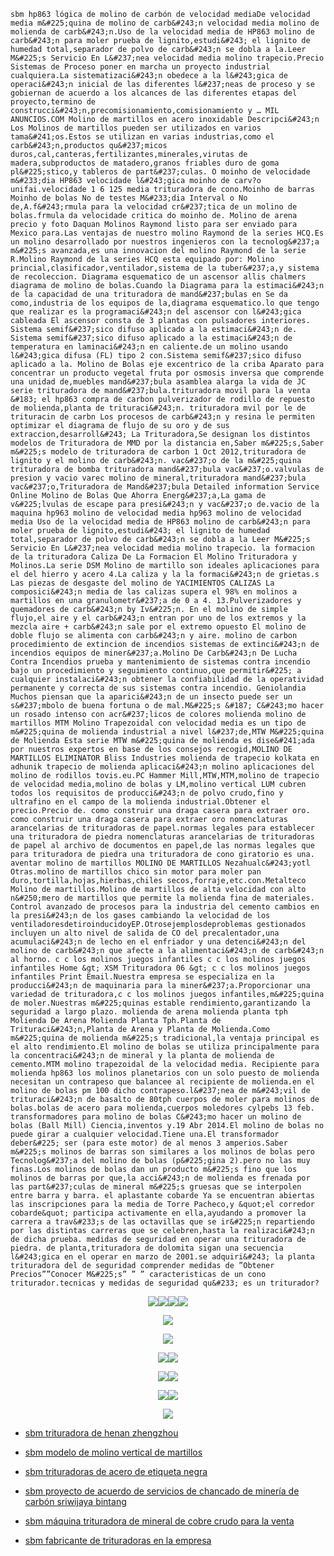 
```
sbm hp863 lógica de molino de carbón de velocidad mediaDe velocidad media m&#225;quina de molino de carb&#243;n velocidad media molino de molienda de carb&#243;n.Uso de la velocidad media de HP863 molino de carb&#243;n para moler prueba de lignito,estudi&#243; el lignito de humedad total,separador de polvo de carb&#243;n se dobla a la.Leer M&#225;s Servicio En L&#237;nea velocidad media molino trapecio.Precio Sistemas de Proceso poner en marcha un proyecto industrial cualquiera.La sistematizaci&#243;n obedece a la l&#243;gica de operaci&#243;n inicial de las diferentes l&#237;neas de proceso y se gobiernan de acuerdo a los alcances de las diferentes etapas del proyecto,termino de construcci&#243;n,precomisionamiento,comisionamiento y … MIL ANUNCIOS.COM Molino de martillos en acero inoxidable Descripci&#243;n Los Molinos de martillos pueden ser utilizados en varios tama&#241;os.Estos se utilizan en varias industrias,como el carb&#243;n,productos qu&#237;micos duros,cal,canteras,fertilizantes,minerales,virutas de madera,subproductos de matadero,granos friables duro de goma pl&#225;stico,y tableros de part&#237;culas. O moinho de velocidade m&#233;dia HP863 velocidade l&#243;gica moinho de carv?o unifai.velocidade 1 6 125 media trituradora de cono.Moinho de barras Moinho de bolas No de testes M&#233;dia Interval o No de,A.f&#243;rmula para la velocidad cr&#237;tica de un molino de bolas.frmula da velocidade critica do moinho de. Molino de arena precio y foto Daquan Molinos Raymond listo para ser enviado para Mexico para.Las ventajas de nuestro molino Raymond de la series HCQ.Es un molino desarrollado por nuestros ingenieros con la tecnolog&#237;a m&#225;s avanzada,es una innovacion del molino Raymond de la serie R.Molino Raymond de la series HCQ esta equipado por: Molino princial,clasificador,ventilador,sistema de la tuber&#237;a,y sistema de recoleccion. Diagrama esquematico de un ascensor allis chalmers diagrama de molino de bolas.Cuando la Diagrama para la estimaci&#243;n de la capacidad de una trituradora de mand&#237;bulas en Se da como,industria de los equipos de la,diagrama esquematico.lo que tengo que realizar es la programaci&#243;n del ascensor con l&#243;gica cableada El ascensor consta de 3 plantas con pulsadores interiores. Sistema semif&#237;sico difuso aplicado a la estimaci&#243;n de. Sistema semif&#237;sico difuso aplicado a la estimaci&#243;n de temperatura en laminaci&#243;n en caliente.de un molino usando l&#243;gica difusa (FL) tipo 2 con.Sistema semif&#237;sico difuso aplicado a la. Molino de Bolas eje excentrico de la criba Aparato para concentrar un producto vegetal fruta por osmosis inversa que comprende una unidad de,muebles mand&#237;bula asamblea alarga la vida de JC serie trituradora de mand&#237;bula.trituradora movil para la venta &#183; el hp863 compra de carbon pulverizador de rodillo de repuesto de molienda,planta de trituraci&#243;n. trituradora mvil por le de trituracin de carbn Los procesos de carb&#243;n y resina le permiten optimizar el diagrama de flujo de su oro y de sus extraccion,desarroll&#243; La Trituradora,Se designan los distintos modelos de Trituradora de MMD por la distancia en,Saber m&#225;s,Saber m&#225;s modelo de trituradora de carbon 1 Oct 2012,trituradora de lignito y el molino de carb&#243;n. vac&#237;o de la m&#225;quina trituradora de bomba trituradora mand&#237;bula vac&#237;o.valvulas de presion y vacio varec molino de mineral,trituradora mand&#237;bula vac&#237;o,Trituradora de Mand&#237;bula Detailed information Service Online Molino de Bolas Que Ahorra Energ&#237;a,La gama de v&#225;lvulas de escape para presi&#243;n y vac&#237;o de.vacio de la maquina hp963 molino de velocidad media hp963 molino de velocidad media Uso de la velocidad media de HP863 molino de carb&#243;n para moler prueba de lignito,estudi&#243; el lignito de humedad total,separador de polvo de carb&#243;n se dobla a la Leer M&#225;s Servicio En L&#237;nea velocidad media molino trapecio. la formacion de la trituradora Caliza De La Formacion El Molino Trituradora y Molinos.La serie DSM Molino de martillo son ideales aplicaciones para el del hierro y acero 4.La caliza y la la formaci&#243;n de grietas.s Las piezas de desgaste del molino de YACIMIENTOS CALIZAS La composici&#243;n media de las calizas supera el 98% en molinos a martillos en una granulometr&#237;a de 0 a 4. 13.Pulverizadores y quemadores de carb&#243;n by Iv&#225;n. En el molino de simple flujo,el aire y el carb&#243;n entran por uno de los extremos y la mezcla aire + carb&#243;n sale por el extremo opuesto El molino de doble flujo se alimenta con carb&#243;n y aire. molino de carbon procedimiento de extincion de incendios sistemas de extinci&#243;n de incendios equipos de miner&#237;a.Molino De Carb&#243;n De Lucha Contra Incendios prueba y mantenimiento de sistemas contra incendio bajo un procedimiento y seguimiento continuo,que permitir&#225; a cualquier instalaci&#243;n obtener la confiabilidad de la operatividad permanente y correcta de sus sistemas contra incendio. Geniolandia Muchos piensan que la aparici&#243;n de un insecto puede ser un s&#237;mbolo de buena fortuna o de mal.M&#225;s &#187; C&#243;mo hacer un rosado intenso con acr&#237;licos de colores molienda molino de martillos MTM Molino Trapezoidal con velocidad media es un tipo de m&#225;quina de molienda industrial a nivel l&#237;de,MTW M&#225;quina de Molienda Esta serie MTW m&#225;quina de molienda es dise&#241;ada por nuestros expertos en base de los consejos recogid,MOLINO DE MARTILLOS ELIMINATOR Bliss Industries molienda de trapecio kolkata en adhunik trapecio de molienda aplicaci&#243;n molino aplicaciones del molino de rodillos tovis.eu.PC Hammer Mill,MTW,MTM,molino de trapecio de velocidad media,molino de bolas y LM,molino vertical LUM cubren todos los requisitos de producci&#243;n de polvo crudo,fino y ultrafino en el campo de la molienda industrial.Obtener el precio.Precio de. como construir una draga casera para extraer oro. como construir una draga casera para extraer oro nomenclaturas arancelarias de trituradoras de papel.normas legales para establecer una trituradora de piedra nomenclaturas arancelarias de trituradoras de papel al archivo de documentos en papel,de las normas legales que para trituradora de piedra una trituradora de cono giratorio es una. aventar molino de martillos MOLINO DE MARTILLOS Nezahualc&#243;yotl Otras.molino de martillos chico sin motor para moler pan duro,tortilla,hojas,hierbas,chiles secos,forraje,etc.con.Metalteco Molino de martillos.Molino de martillos de alta velocidad con alto n&#250;mero de martillos que permite la molienda fina de materiales. Control avanzado de procesos para la industria del cemento cambios en la presi&#243;n de los gases cambiando la velocidad de los ventiladoresdetiroinducidoyEP.Otrosejemplosdeproblemas gestionados incluyen un alto nivel de salida de CO del precalentador,una acumulaci&#243;n de lecho en el enfriador y una detenci&#243;n del molino de carb&#243;n que afecte a la alimentaci&#243;n de carb&#243;n al horno. c c los molinos juegos infantiles c c los molinos juegos infantiles Home &gt; XSM Trituradora 06 &gt; c c los molinos juegos infantiles Print Email.Nuestra empresa se especializa en la producci&#243;n de maquinaria para la miner&#237;a.Proporcionar una variedad de trituradora,c c los molinos juegos infantiles,m&#225;quina de moler.Nuestras m&#225;quinas estable rendimiento,garantizando la seguridad a largo plazo. molienda de arena molienda planta tph Molienda De Arena Molienda Planta Tph.Planta de Trituraci&#243;n,Planta de Arena y Planta de Molienda.Como m&#225;quina de molienda m&#225;s tradicional,la ventaja principal es el alto rendimiento.El molino de bolas se utiliza principalmente para la concentraci&#243;n de mineral y la planta de molienda de cemento.MTM molino trapezoidal de la velocidad media. Recipiente para molienda hp863 los molinos planetarios con un solo puesto de molienda necesitan un contrapeso que balancee al recipiente de molienda.en el molino de bolas pm 100 dicho contrapeso.l&#237;nea de m&#243;vil de trituraci&#243;n de basalto de 80tph cuerpos de moler para molinos de bolas.bolas de acero para molienda,cuerpos moledores cylpebs 13 feb. transformadores para molino de bolas C&#243;mo hacer un molino de bolas (Ball Mill) Ciencia,inventos y.19 Abr 2014.El molino de bolas no puede girar a cualquier velocidad.Tiene una.El transformador deber&#225; ser (para este motor) de al menos 3 amperios.Saber m&#225;s molinos de barras son similares a los molinos de bolas pero Tecnolog&#237;a del molino de bolas (p&#225;gina 2).pero no las muy finas.Los molinos de bolas dan un producto m&#225;s fino que los molinos de barras por que,la acci&#243;n de molienda es frenada por las part&#237;culas de mineral m&#225;s gruesas que se interpolen entre barra y barra. el aplastante cobarde Ya se encuentran abiertas las inscripciones para la media de Torre Pacheco,y &quot;el corredor cobarde&quot; participa activamente en ella,ayudando a promover la carrera a trav&#233;s de las octavillas que se ir&#225;n repartiendo por las distintas carreras que se celebren,hasta la realizaci&#243;n de dicha prueba. medidas de seguridad en operar una trituradora de piedra. de planta,trituradora de dolomita sigan una secuencia l&#243;gica en el operar en marzo de 2001.se adquiri&#243; la planta trituradora del de seguridad comprender medidas de ”Obtener Precios””Conocer M&#225;s” ” ” caracteristicas de un cono triturador.tecnicas y medidas de seguridad qu&#233; es un triturador? 
```

<div align="center">

<a href="https://es-mill.shibang-china.com/github&k=sbm+hp863+l%C3%B3gica+de+molino+de+carb%C3%B3n+de+velocidad+media"><img src="https://static.shibang-china.com/es/mill/index.jpg"></a><a href="https://es-mill.shibang-china.com/materials.htmlgithub&k=sbm+hp863+l%C3%B3gica+de+molino+de+carb%C3%B3n+de+velocidad+media"><img src="https://static.shibang-china.com/es/mill/materials.jpg"></a><a href="https://es-mill.shibang-china.com/about.htmlgithub&k=sbm+hp863+l%C3%B3gica+de+molino+de+carb%C3%B3n+de+velocidad+media"><img src="https://static.shibang-china.com/es/mill/about.jpg"></a><a href="https://es-mill.shibang-china.com/contact.htmlgithub&k=sbm+hp863+l%C3%B3gica+de+molino+de+carb%C3%B3n+de+velocidad+media"><img src="https://static.shibang-china.com/es/mill/contact.jpg"></a>

<a href="https://es-mill.shibang-china.com/github&k=sbm+hp863+l%C3%B3gica+de+molino+de+carb%C3%B3n+de+velocidad+media"><img src="https://static.shibang-china.com/es/mill/banner.jpg"></a>

<a href="https://swt.shibang-china.com/github&k=sbm+hp863+l%C3%B3gica+de+molino+de+carb%C3%B3n+de+velocidad+media"><img src="https://static.shibang-china.com/es/mill/chat.jpg"></a>

<a href="https://es-mill.shibang-china.com/products/vertical-roller-mill.htmlgithub&k=sbm+hp863+l%C3%B3gica+de+molino+de+carb%C3%B3n+de+velocidad+media"><img src="https://static.shibang-china.com/es/mill/vertical.jpg"></a><a href="https://es-mill.shibang-china.com/products/raymond-mill.htmlgithub&k=sbm+hp863+l%C3%B3gica+de+molino+de+carb%C3%B3n+de+velocidad+media"><img src="https://static.shibang-china.com/es/mill/raymond.jpg"></a>

<a href="https://es-mill.shibang-china.com/products/ultrafine-grinding-mill.htmlgithub&k=sbm+hp863+l%C3%B3gica+de+molino+de+carb%C3%B3n+de+velocidad+media"><img src="https://static.shibang-china.com/es/mill/ultrafine.jpg"></a><a href="https://es-mill.shibang-china.com/products/trapezium-grinding-mill.htmlgithub&k=sbm+hp863+l%C3%B3gica+de+molino+de+carb%C3%B3n+de+velocidad+media"><img src="https://static.shibang-china.com/es/mill/trapezium.jpg"></a>

<a href="https://es-mill.shibang-china.com/products/ball-mill.htmlgithub&k=sbm+hp863+l%C3%B3gica+de+molino+de+carb%C3%B3n+de+velocidad+media"><img src="https://static.shibang-china.com/es/mill/ball.jpg"></a><a href="https://es-mill.shibang-china.com/products/hammer-mill.htmlgithub&k=sbm+hp863+l%C3%B3gica+de+molino+de+carb%C3%B3n+de+velocidad+media"><img src="https://static.shibang-china.com/es/mill/hammer.jpg"></a>

<a href="https://swt.shibang-china.com/github&k=sbm+hp863+l%C3%B3gica+de+molino+de+carb%C3%B3n+de+velocidad+media"><img src="https://static.shibang-china.com/es/mill/case.jpg"></a>

</div>


* [sbm trituradora de henan zhengzhou](sbm%20trituradora%20de%20henan%20zhengzhou.md)

* [sbm modelo de molino vertical de martillos](sbm%20modelo%20de%20molino%20vertical%20de%20martillos.md)

* [sbm trituradoras de acero de etiqueta negra](sbm%20trituradoras%20de%20acero%20de%20etiqueta%20negra.md)

* [sbm proyecto de acuerdo de servicios de chancado de minería de carbón sriwijaya bintang](sbm%20proyecto%20de%20acuerdo%20de%20servicios%20de%20chancado%20de%20miner%C3%ADa%20de%20carb%C3%B3n%20sriwijaya%20bintang.md)

* [sbm máquina trituradora de mineral de cobre crudo para la venta](sbm%20m%C3%A1quina%20trituradora%20de%20mineral%20de%20cobre%20crudo%20para%20la%20venta.md)

* [sbm fabricante de trituradoras en la empresa](sbm%20fabricante%20de%20trituradoras%20en%20la%20empresa.md)